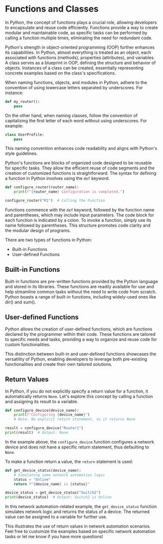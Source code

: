 # Functions and Classes

In Python, the concept of functions plays a crucial role, allowing developers to encapsulate and reuse code efficiently. Functions provide a way to create modular and maintainable code, as specific tasks can be performed by calling a function multiple times, eliminating the need for redundant code.

Python's strength in object-oriented programming (OOP) further enhances its capabilities. In Python, almost everything is treated as an object, each associated with functions (methods), properties (attributes), and variables. A class serves as a blueprint in OOP, defining the structure and behavior of objects. Instances of a class can be created, essentially representing concrete examples based on the class's specifications.

When naming functions, objects, and modules in Python, adhere to the convention of using lowercase letters separated by underscores. For instance:

```python
def my_router():
    pass
```

On the other hand, when naming classes, follow the convention of capitalizing the first letter of each word without using underscores. For example:

```python
class UserProfile:
    pass
```

This naming convention enhances code readability and aligns with Python's style guidelines.

Python's functions are blocks of organized code designed to be reusable for specific tasks. They allow the efficient reuse of code segments and the creation of customized functions is straightforward. The syntax for defining a function in Python involves using the `def` keyword.

```python
def configure_router(router_name):
    print(f"{router_name} Configuration is completed.")

configure_router("R1")  # Calling the Function
```

Functions commence with the `def` keyword, followed by the function name and parentheses, which may include input parameters. The code block for each function is indicated by a colon. To invoke a function, simply use its name followed by parentheses. This structure promotes code clarity and the modular design of programs.

There are two types of functions in Python:

- Built-in Functions
- User-defined Functions

## Built-in Functions

Built-in functions are pre-written functions provided by the Python language and stored in its libraries. These functions are readily available for use and help streamline common tasks without the need to write code from scratch. Python boasts a range of built-in functions, including widely-used ones like dir() and sum().

## User-defined Functions

Python allows the creation of user-defined functions, which are functions declared by the programmer within their code. These functions are tailored to specific needs and tasks, providing a way to organize and reuse code for custom functionalities.

This distinction between built-in and user-defined functions showcases the versatility of Python, enabling developers to leverage both pre-existing functionalities and create their own tailored solutions.

## Return Values

In Python, if you do not explicitly specify a return value for a function, it automatically returns `None`. Let's explore this concept by calling a function and assigning its result to a variable.

```python
def configure_device(device_name):
    print(f"Configuring {device_name}")
    # Note: No explicit return statement, so it returns None

result = configure_device("Router1")
print(result)  # Output: None
```

In the example above, the `configure_device` function configures a network device and does not have a specific return statement, thus defaulting to `None`.

To make a function return a value, the `return` statement is used:

```python
def get_device_status(device_name):
    # Simulating some network automation logic
    status = "Online"
    return f"{device_name} is {status}"

device_status = get_device_status("Switch2")
print(device_status)  # Output: Switch2 is Online
```

In this network automation-related example, the `get_device_status` function simulates network logic and returns the status of a device. The returned value can be assigned to a variable for further use.

This illustrates the use of return values in network automation scenarios. Feel free to customize the examples based on specific network automation tasks or let me know if you have more questions!